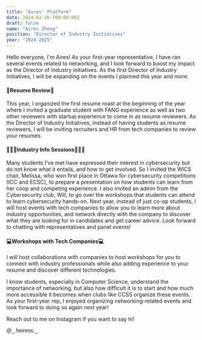 ```yaml
---
title: "Aires' Platform"
date: 2024-02-26-T00:00:00Z
draft: false
name: "Aires Zheng"
position: "Director of Industry Initiatives"
year: "2024-2025"
---
```


Hello everyone, I'm Aires! As your first-year representative, I have ran several events related to networking, and I look forward to boost my impact as the Director of Industry initiatives. As the first Director of Industry Initiatives, I will be expanding on the events I planned this year and more.

#### 📝Resume Review📝
This year, I organized the first resume roast at the beginning of the year where I invited a graduate student with FANG experience as well as two other reviewers with startup experience to come in as resume reviewers. 
As the Director of Industry Initiatives, instead of having students as resume reviewers, I will be inviting recruiters and HR from tech companies to review your resumes. 

#### 👩🏻‍💻Industry Info Sessions👩🏻‍💻
Many students I've met have expressed their interest in cybersecurity but do not know what it entails, and how to get involved. So I invited the WICS chair, Melissa, who won first place in Ottawa for cybersecurity competitions (ICC and ECSC), to prepare a presentation on how students can learn from her coop and competing experience. I also invited an admin from the Cybersecurity club, Will, to go over the workshops that students can attend to learn cybersecurity hands-on.
Next year, instead of just co-op students, I will host events with tech companies to allow you to learn more about industry opportunities, and network directly with the company to discover what they are looking for in candidates and get career advice. Look forward to chatting with representatives and panel events!

#### 💻Workshops with Tech Companies💻
I will host collaborations with companies to host workshops for you to connect with industry professionals while also adding experience to your resume and discover different technologies.

I know students, especially in Computer Science, understand the importance of networking, but also how difficult it is to start and how much more accessible it becomes when clubs like CCSS organize these events. As your first-year rep, I enjoyed organizing networking-related events and look forward to doing so again next year!

Reach out to me on Instagram if you want to say hi!

<pre style='font-family: "Source Sans Pro", sans-serif;'>@_.heiress._</pre>